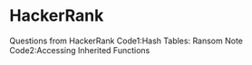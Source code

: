 # HackerRank
Questions from HackerRank
  Code1:Hash Tables: Ransom Note
  Code2:Accessing Inherited Functions
